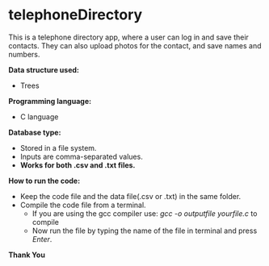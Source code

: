 # telephoneDirectory
 This is a telephone directory app, where a user can log in and save their contacts. They can also upload photos for the contact, and save names and numbers.

**Data structure used:**
 - Trees

**Programming language:**
- C language

**Database type:**
- Stored in a file system.
- Inputs are comma-separated values.
- **Works for both .csv and .txt files.**

**How to run the code:**
- Keep the code file and the data file(.csv or .txt) in the same folder.
- Compile the code file from a terminal.
  - If you are using the gcc compiler use: _gcc -o outputfile yourfile.c_ to compile
  - Now run the file by typing the name of the file in terminal and press _Enter_.

 **Thank You**
